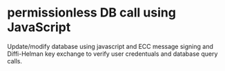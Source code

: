 # permissionless DB call using JavaScript

Update/modify database using javascript and ECC message signing and Diffi-Helman key exchange to verify user credentuals and database query calls.
